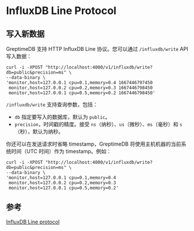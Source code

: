 # InfluxDB Line Protocol

## 写入新数据

GreptimeDB 支持 HTTP InfluxDB Line 协议。您可以通过 `/influxdb/write` API 写入数据：

```shell
curl -i -XPOST "http://localhost:4000/v1/influxdb/write?db=public&precision=ms" \
--data-binary \
'monitor,host=127.0.0.1 cpu=0.1,memory=0.4 1667446797450
 monitor,host=127.0.0.2 cpu=0.2,memory=0.3 1667446798450
 monitor,host=127.0.0.1 cpu=0.5,memory=0.2 1667446798450'
```

`/influxdb/write` 支持查询参数，包括：

* `db` 指定要写入的数据库，默认为 `public`。
* `precision`，时间戳的精度。接受 `ns`（纳秒）、`us`（微秒）、`ms`（毫秒）和 `s`（秒），默认为纳秒。

你还可以在发送请求时省略 timestamp，GreptimeDB 将使用主机机器的当前系统时间（UTC 时间）作为 timestamp。例如：

```shell
curl -i -XPOST "http://localhost:4000/v1/influxdb/write?db=public&precision=ms" \
--data-binary \
'monitor,host=127.0.0.1 cpu=0.1,memory=0.4
 monitor,host=127.0.0.2 cpu=0.2,memory=0.3
 monitor,host=127.0.0.1 cpu=0.5,memory=0.2'
```

## 参考

[InfluxDB Line protocol](https://docs.influxdata.com/influxdb/v2.7/reference/syntax/line-protocol/)

<!-- TODO -->
<!-- ## Delete -->